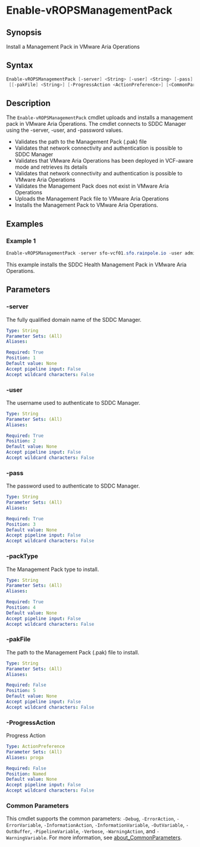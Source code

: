 # Enable-vROPSManagementPack

## Synopsis

Install a Management Pack in VMware Aria Operations

## Syntax

```powershell
Enable-vROPSManagementPack [-server] <String> [-user] <String> [-pass] <String> [-packType] <String>
 [[-pakFile] <String>] [-ProgressAction <ActionPreference>] [<CommonParameters>]
```

## Description

The `Enable-vROPSManagementPack` cmdlet uploads and installs a management pack in VMware Aria Operations.
The cmdlet connects to SDDC Manager using the -server, -user, and -password values.

- Validates the path to the Management Pack (.pak) file
- Validates that network connectivity and authentication is possible to SDDC Manager
- Validates that VMware Aria Operations has been deployed in VCF-aware mode and retrieves its details
- Validates that network connectivity and authentication is possible to VMware Aria Operations
- Validates the Management Pack does not exist in VMware Aria Operations
- Uploads the Management Pack file to VMware Aria Operations
- Installs the Management Pack to VMware Aria Operations.

## Examples

### Example 1

```powershell
Enable-vROPSManagementPack -server sfo-vcf01.sfo.rainpole.io -user administrator@vsphere.local -pass VMw@re1! -packType "SDDC Health" -pakfile .\management.pak
```

This example installs the SDDC Health Management Pack in VMware Aria Operations.

## Parameters

### -server

The fully qualified domain name of the SDDC Manager.

```yaml
Type: String
Parameter Sets: (All)
Aliases:

Required: True
Position: 1
Default value: None
Accept pipeline input: False
Accept wildcard characters: False
```

### -user

The username used to authenticate to SDDC Manager.

```yaml
Type: String
Parameter Sets: (All)
Aliases:

Required: True
Position: 2
Default value: None
Accept pipeline input: False
Accept wildcard characters: False
```

### -pass

The password used to authenticate to SDDC Manager.

```yaml
Type: String
Parameter Sets: (All)
Aliases:

Required: True
Position: 3
Default value: None
Accept pipeline input: False
Accept wildcard characters: False
```

### -packType

The Management Pack type to install.

```yaml
Type: String
Parameter Sets: (All)
Aliases:

Required: True
Position: 4
Default value: None
Accept pipeline input: False
Accept wildcard characters: False
```

### -pakFile

The path to the Management Pack (.pak) file to install.

```yaml
Type: String
Parameter Sets: (All)
Aliases:

Required: False
Position: 5
Default value: None
Accept pipeline input: False
Accept wildcard characters: False
```

### -ProgressAction

Progress Action

```yaml
Type: ActionPreference
Parameter Sets: (All)
Aliases: proga

Required: False
Position: Named
Default value: None
Accept pipeline input: False
Accept wildcard characters: False
```

### Common Parameters

This cmdlet supports the common parameters: `-Debug`, `-ErrorAction`, `-ErrorVariable`, `-InformationAction`, `-InformationVariable`, `-OutVariable`, `-OutBuffer`, `-PipelineVariable`, `-Verbose`, `-WarningAction`, and `-WarningVariable`. For more information, see [about_CommonParameters](http://go.microsoft.com/fwlink/?LinkID=113216).
